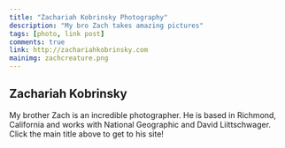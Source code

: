 ```yaml
---
title: "Zachariah Kobrinsky Photography"
description: "My bro Zach takes amazing pictures"
tags: [photo, link post]
comments: true
link: http://zachariahkobrinsky.com
mainimg: zachcreature.png
---
```

## Zachariah Kobrinsky
My brother Zach is an incredible photographer. He is based in Richmond, California and works with National Geographic and David Liittschwager. Click the main title above to get to his site!